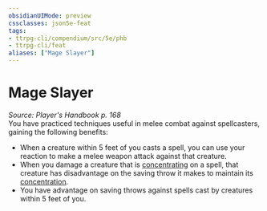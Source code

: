 ```yaml
---
obsidianUIMode: preview
cssclasses: json5e-feat
tags:
- ttrpg-cli/compendium/src/5e/phb
- ttrpg-cli/feat
aliases: ["Mage Slayer"]
---
```

# Mage Slayer
*Source: Player's Handbook p. 168*  
You have practiced techniques useful in melee combat against spellcasters, gaining the following benefits:

- When a creature within 5 feet of you casts a spell, you can use your reaction to make a melee weapon attack against that creature.  
- When you damage a creature that is [concentrating](3-Mechanics/CLI/rules/conditions.md#Concentration) on a spell, that creature has disadvantage on the saving throw it makes to maintain its [concentration](3-Mechanics/CLI/rules/conditions.md#Concentration).  
- You have advantage on saving throws against spells cast by creatures within 5 feet of you.